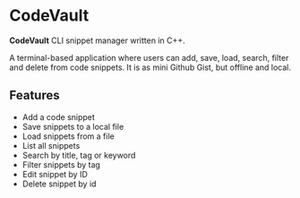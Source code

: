 # CodeVault

**CodeVault** CLI snippet manager written in C++.

A terminal-based application where users can add, save, load, search, filter and delete from code snippets.
It is as mini Github Gist, but offline and local.

## Features

-   Add a code snippet
-   Save snippets to a local file
-   Load snippets from a file
-   List all snippets
-   Search by title, tag or keyword
-   Filter snippets by tag
-   Edit snippet by ID
-   Delete snippet by id
